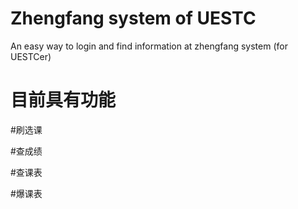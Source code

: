 Zhengfang system of UESTC
===================

An easy way to login and find information at zhengfang system (for UESTCer)






目前具有功能
===================

#刷选课

#查成绩

#查课表

#爆课表


